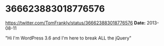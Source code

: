 # 366623883018776576
https://twitter.com/TomFrankly/status/366623883018776576
**Date:** 2013-08-11

"Hi I'm WordPress 3.6 and I'm here to break ALL the jQuery"
